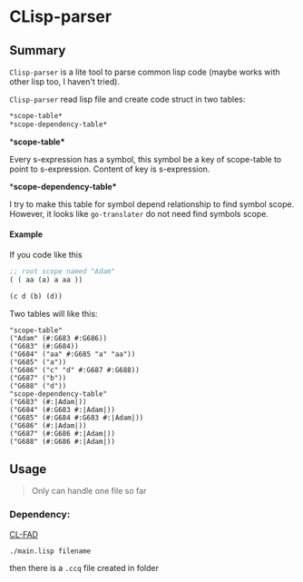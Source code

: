 # CLisp-parser

## Summary ##

`Clisp-parser` is a lite tool to parse common lisp code (maybe works with other lisp too, I haven't tried).

`Clisp-parser` read lisp file and create code struct in two tables:
~~~lisp
*scope-table*
*scope-dependency-table*
~~~

***scope-table\***

Every s-expression has a symbol, this symbol be a key of scope-table to point to s-expression. Content of key is s-expression.

***scope-dependency-table\***

I try to make this table for symbol depend relationship to find symbol scope. However, it looks like `go-translater` do not need find symbols scope.

#### Example ####

If you code like this
~~~lisp
;; root scope named "Adam"
( ( aa (a) a aa )) 

(c d (b) (d))
~~~

Two tables will like this:
~~~
"scope-table" 
("Adam" (#:G683 #:G686)) 
("G683" (#:G684)) 
("G684" ("aa" #:G685 "a" "aa")) 
("G685" ("a")) 
("G686" ("c" "d" #:G687 #:G688)) 
("G687" ("b")) 
("G688" ("d")) 
"scope-dependency-table" 
("G683" (#:|Adam|)) 
("G684" (#:G683 #:|Adam|)) 
("G685" (#:G684 #:G683 #:|Adam|)) 
("G686" (#:|Adam|)) 
("G687" (#:G686 #:|Adam|)) 
("G688" (#:G686 #:|Adam|)) 
~~~

## Usage ##

> Only can handle one file so far

### Dependency: ###

[CL-FAD](https://github.com/edicl/cl-fad)


`./main.lisp filename`

then there is a `.ccq` file created in folder
